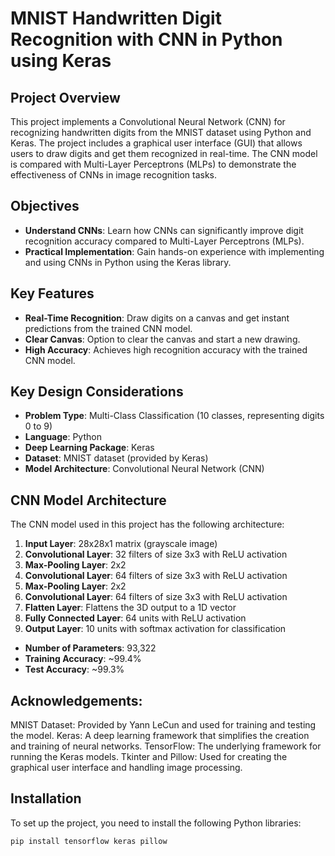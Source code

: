 # MNIST Handwritten Digit Recognition with CNN in Python using Keras

## Project Overview

This project implements a Convolutional Neural Network (CNN) for recognizing handwritten digits from the MNIST dataset using Python and Keras. The project includes a graphical user interface (GUI) that allows users to draw digits and get them recognized in real-time. The CNN model is compared with Multi-Layer Perceptrons (MLPs) to demonstrate the effectiveness of CNNs in image recognition tasks.

## Objectives

- **Understand CNNs**: Learn how CNNs can significantly improve digit recognition accuracy compared to Multi-Layer Perceptrons (MLPs).
- **Practical Implementation**: Gain hands-on experience with implementing and using CNNs in Python using the Keras library.

## Key Features

- **Real-Time Recognition**: Draw digits on a canvas and get instant predictions from the trained CNN model.
- **Clear Canvas**: Option to clear the canvas and start a new drawing.
- **High Accuracy**: Achieves high recognition accuracy with the trained CNN model.

## Key Design Considerations

- **Problem Type**: Multi-Class Classification (10 classes, representing digits 0 to 9)
- **Language**: Python
- **Deep Learning Package**: Keras
- **Dataset**: MNIST dataset (provided by Keras)
- **Model Architecture**: Convolutional Neural Network (CNN)

## CNN Model Architecture

The CNN model used in this project has the following architecture:

1. **Input Layer**: 28x28x1 matrix (grayscale image)
2. **Convolutional Layer**: 32 filters of size 3x3 with ReLU activation
3. **Max-Pooling Layer**: 2x2
4. **Convolutional Layer**: 64 filters of size 3x3 with ReLU activation
5. **Max-Pooling Layer**: 2x2
6. **Convolutional Layer**: 64 filters of size 3x3 with ReLU activation
7. **Flatten Layer**: Flattens the 3D output to a 1D vector
8. **Fully Connected Layer**: 64 units with ReLU activation
9. **Output Layer**: 10 units with softmax activation for classification

- **Number of Parameters**: 93,322
- **Training Accuracy**: ~99.4%
- **Test Accuracy**: ~99.3%


## Acknowledgements:

MNIST Dataset: Provided by Yann LeCun and used for training and testing the model.
Keras: A deep learning framework that simplifies the creation and training of neural networks.
TensorFlow: The underlying framework for running the Keras models.
Tkinter and Pillow: Used for creating the graphical user interface and handling image processing.

## Installation

To set up the project, you need to install the following Python libraries:

```bash
pip install tensorflow keras pillow

